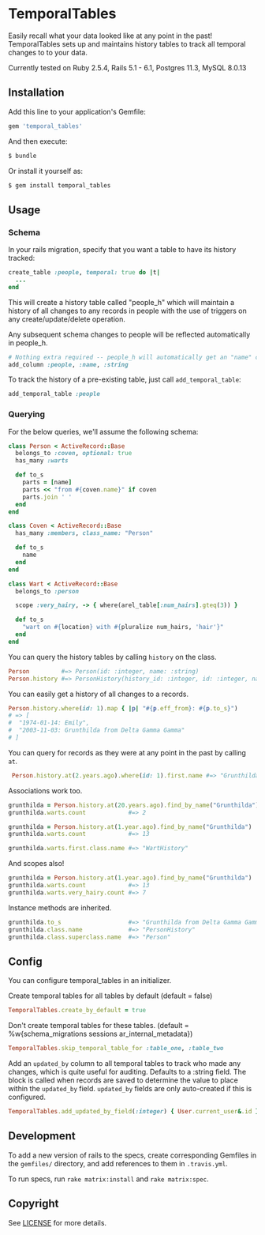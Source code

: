 # TemporalTables

Easily recall what your data looked like at any point in the past!  TemporalTables sets up and maintains history tables to track all temporal changes to to your data.

Currently tested on Ruby 2.5.4, Rails 5.1 - 6.1, Postgres 11.3, MySQL 8.0.13

## Installation

Add this line to your application's Gemfile:
``` ruby
gem 'temporal_tables'
```

And then execute:
``` bash
$ bundle
```

Or install it yourself as:
``` bash
$ gem install temporal_tables
```

## Usage

### Schema

In your rails migration, specify that you want a table to have its history tracked:
``` ruby
create_table :people, temporal: true do |t|
  ...
end
```

This will create a history table called "people_h" which will maintain a history of all changes to any records in people with the use of triggers on any create/update/delete operation.

Any subsequent schema changes to people will be reflected automatically in people_h.

``` ruby
# Nothing extra required -- people_h will automatically get an "name" column too!
add_column :people, :name, :string
```

To track the history of a pre-existing table, just call `add_temporal_table`:
``` ruby
add_temporal_table :people
```

### Querying

For the below queries, we'll assume the following schema:
``` ruby
class Person < ActiveRecord::Base
  belongs_to :coven, optional: true
  has_many :warts

  def to_s
    parts = [name]
    parts << "from #{coven.name}" if coven
    parts.join ' '
  end
end

class Coven < ActiveRecord::Base
  has_many :members, class_name: "Person"

  def to_s
    name
  end
end

class Wart < ActiveRecord::Base
  belongs_to :person

  scope :very_hairy, -> { where(arel_table[:num_hairs].gteq(3)) }

  def to_s
    "wart on #{location} with #{pluralize num_hairs, 'hair'}"
  end
end
```

You can query the history tables by calling `history` on the class.
``` ruby
Person         #=> Person(id: :integer, name: :string)
Person.history #=> PersonHistory(history_id: :integer, id: :integer, name: :string, eff_from: :datetime, eff_to: :datetime)
```

You can easily get a history of all changes to a records.
``` ruby
Person.history.where(id: 1).map { |p| "#{p.eff_from}: #{p.to_s}")
# => [
#  "1974-01-14: Emily",
#  "2003-11-03: Grunthilda from Delta Gamma Gamma"
# ]
```

You can query for records as they were at any point in the past by calling `at`.
``` ruby
 Person.history.at(2.years.ago).where(id: 1).first.name #=> "Grunthilda"
```

Associations work too.
``` ruby
grunthilda = Person.history.at(20.years.ago).find_by_name("Grunthilda")
grunthilda.warts.count            #=> 2

grunthilda = Person.history.at(1.year.ago).find_by_name("Grunthilda")
grunthilda.warts.count            #=> 13

grunthilda.warts.first.class.name #=> "WartHistory"
```

And scopes also!
``` ruby
grunthilda = Person.history.at(1.year.ago).find_by_name("Grunthilda")
grunthilda.warts.count            #=> 13
grunthilda.warts.very_hairy.count #=> 7
```

Instance methods are inherited.
``` ruby
grunthilda.to_s                   #=> "Grunthilda from Delta Gamma Gamma"
grunthilda.class.name             #=> "PersonHistory"
grunthilda.class.superclass.name  #=> "Person"
```

## Config
You can configure temporal_tables in an initializer.

Create temporal tables for all tables by default (default = false)
``` ruby
TemporalTables.create_by_default = true
```

Don't create temporal tables for these tables.  (default = %w{schema_migrations sessions ar_internal_metadata})
``` ruby
TemporalTables.skip_temporal_table_for :table_one, :table_two
```

Add an `updated_by` column to all temporal tables to track who made any changes, which is quite useful for auditing.  Defaults to a :string field.  The block is called when records are saved to determine the value to place within the `updated_by` field.  `updated_by` fields are only auto-created if this is configured.
``` ruby
TemporalTables.add_updated_by_field(:integer) { User.current_user&.id }
```

## Development

To add a new version of rails to the specs, create corresponding Gemfiles in the `gemfiles/` directory, and add references to them in `.travis.yml`.

To run specs, run `rake matrix:install` and `rake matrix:spec`.

## Copyright
See [LICENSE](https://github.com/bkroeker/temporal_tables/blob/master/LICENSE.txt) for more details.
